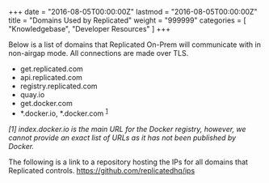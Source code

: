 +++
date = "2016-08-05T00:00:00Z"
lastmod = "2016-08-05T00:00:00Z"
title = "Domains Used by Replicated"
weight = "999999"
categories = [ "Knowledgebase", "Developer Resources" ]
+++

Below is a list of domains that Replicated On-Prem will communicate with in non-airgap mode. All connections are made over TLS.

- get.replicated.com
- api.replicated.com
- registry.replicated.com
- quay.io
- get.docker.com
- *.docker.io, *.docker.com <sup>[1](#dockerio)</sup>

*<a name="dockerio">[1]</a> index.docker.io is the main URL for the Docker registry, however, we cannot provide an exact list of URLs as it has not been published by Docker.*

The following is a link to a repository hosting the IPs for all domains that Replicated controls.
https://github.com/replicatedhq/ips
